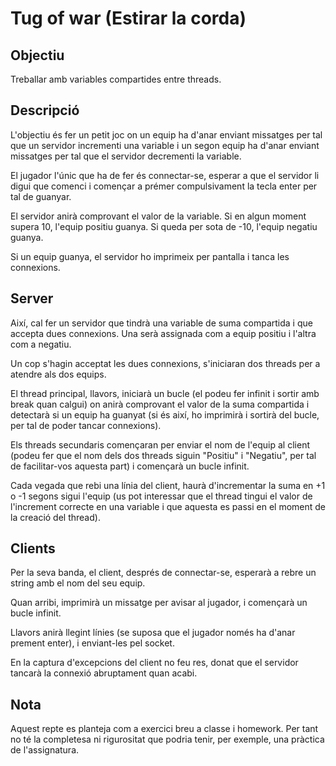 # Tug of war (Estirar la corda)

## Objectiu

Treballar amb variables compartides entre threads.

## Descripció
L'objectiu és fer un petit joc on un equip ha d'anar enviant missatges per tal que un servidor incrementi una variable i un segon equip ha d'anar enviant missatges per tal que el servidor decrementi la variable.

El jugador l'únic que ha de fer és connectar-se, esperar a que el servidor li digui que comenci i començar a prémer compulsivament la tecla enter per tal de guanyar.

El servidor anirà comprovant el valor de la variable. Si en algun moment supera 10, l'equip positiu guanya. Si queda per sota de -10, l'equip negatiu guanya.

Si un equip guanya, el servidor ho imprimeix per pantalla i tanca les connexions.

## Server

Així, cal fer un servidor que tindrà una variable de suma compartida i que accepta dues connexions. Una serà assignada com a equip positiu i l'altra com a negatiu.

Un cop s'hagin acceptat les dues connexions, s'iniciaran dos threads per a atendre als dos equips.

El thread principal, llavors, iniciarà un bucle (el podeu fer infinit i sortir amb break quan calgui) on anirà comprovant el valor de la suma compartida i detectarà si un equip ha guanyat (si és així, ho imprimirà i sortirà del bucle, per tal de poder tancar connexions).

Els threads secundaris començaran per enviar el nom de l'equip al client (podeu fer que el nom dels dos threads siguin "Positiu" i "Negatiu", per tal de facilitar-vos aquesta part) i començarà un bucle infinit.

Cada vegada que rebi una línia del client, haurà d'incrementar la suma en +1 o -1 segons sigui l'equip (us pot interessar que el thread tingui el valor de l'increment correcte en una variable i que aquesta es passi en el moment de la creació del thread).

## Clients

Per la seva banda, el client, després de connectar-se, esperarà a rebre un string amb el nom del seu equip.

Quan arribi, imprimirà un missatge per avisar al jugador, i començarà un bucle infinit.

Llavors anirà llegint línies (se suposa que el jugador només ha d'anar prement enter), i enviant-les pel socket.

En la captura d'excepcions del client no feu res, donat que el servidor tancarà la connexió abruptament quan acabi.

## Nota

Aquest repte es planteja com a exercici breu a classe i homework. Per tant no té la completesa ni rigurositat que podria tenir, per exemple, una pràctica de l'assignatura.